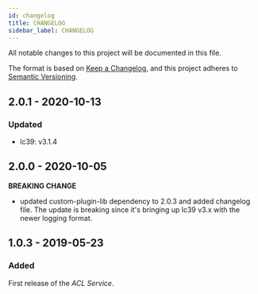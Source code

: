```yaml
---
id: changelog
title: CHANGELOG
sidebar_label: CHANGELOG
---
```

All notable changes to this project will be documented in this file.

The format is based on [Keep a Changelog](https://keepachangelog.com/en/1.0.0/),
and this project adheres to [Semantic Versioning](https://semver.org/spec/v2.0.0.html).

## 2.0.1 - 2020-10-13

### Updated

- lc39: v3.1.4

## 2.0.0 - 2020-10-05

**BREAKING CHANGE**

- updated custom-plugin-lib dependency to 2.0.3 and added changelog file. The update is breaking since it's bringing up lc39 v3.x with the newer logging format.

## 1.0.3 - 2019-05-23

### Added

First release of the _ACL Service_.
